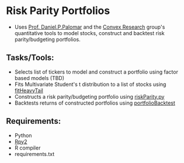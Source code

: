 # Risk Parity Portfolios
- Uses [Prof. Daniel.P.Palomar](https://github.com/dppalomar) and the [Convex Research](https://github.com/convexfi) group's quantitative tools to model stocks, construct and backtest risk parity/budgeting portfolios.

## Tasks/Tools:
- Selects list of tickers to model and construct a portfolio using factor based models (TBD)
- Fits Multivariate Student's t distribution to a list of stocks using [fitHeavyTail](https://github.com/convexfi/fitHeavyTail)
- Constructs a risk parity/budgeting portfolio using [riskParity.py](https://github.com/convexfi/riskparity.py)
- Backtests returns of constructed portfolios using [portfolioBacktest](https://github.com/dppalomar/portfolioBacktest)

## Requirements:
- Python
- [Rpy2](https://github.com/rpy2/rpy2)
- R compiler
- requirements.txt
